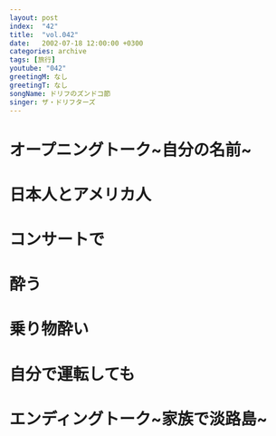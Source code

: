 ```yaml
---
layout: post
index:  "42"
title:  "vol.042"
date:   2002-07-18 12:00:00 +0300
categories: archive
tags: [旅行]
youtube: "042"
greetingM: なし
greetingT: なし
songName: ドリフのズンドコ節
singer: ザ・ドリフターズ
---
```

# オープニングトーク~自分の名前~

# 日本人とアメリカ人

# コンサートで

# 酔う

# 乗り物酔い

# 自分で運転しても

# エンディングトーク~家族で淡路島~
